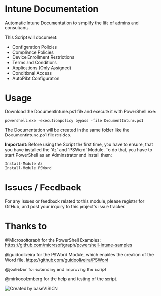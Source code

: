 # Intune Documentation

Automatic Intune Documentation to simplify the life of admins and consultants.

This Script will document:

- Configuration Policies
- Compliance Policies
- Device Enrollment Restrictions
- Terms and Conditions
- Applications (Only Assigned)
- Conditional Access
- AutoPilot Configuration

# Usage

Download the DocumentIntune.ps1 file and execute it with PowerShell.exe:

```
powershell.exe -executionpolicy bypass -file DocumentIntune.ps1
```

The Documentation will be created in the same folder like the DocumentIntune.ps1 file resides.

**Important:** Before using the Script the first time, you have to ensure, that you have installed the 'Az' and 'PSWord' Module. To do that, you have to start PowerShell as an Adminstrator and install them:

```
Install-Module Az
Install-Module PSWord
```

# Issues / Feedback

For any issues or feedback related to this module, please register for GitHub, and post your inquiry to this project's issue tracker.

# Thanks to

@Microsoftgraph for the PowerShell Examples: https://github.com/microsoftgraph/powershell-intune-samples

@guidooliveira for the PSWord Module, which enables the creation of the Word file. https://github.com/guidooliveira/PSWord

@joslieben for extending and improving the script

@mirkocolemberg for the help and testing of the script.

![Created by baseVISION](https://www.basevision.ch/wp-content/uploads/2015/12/baseVISION-Logo_RGB.png)
